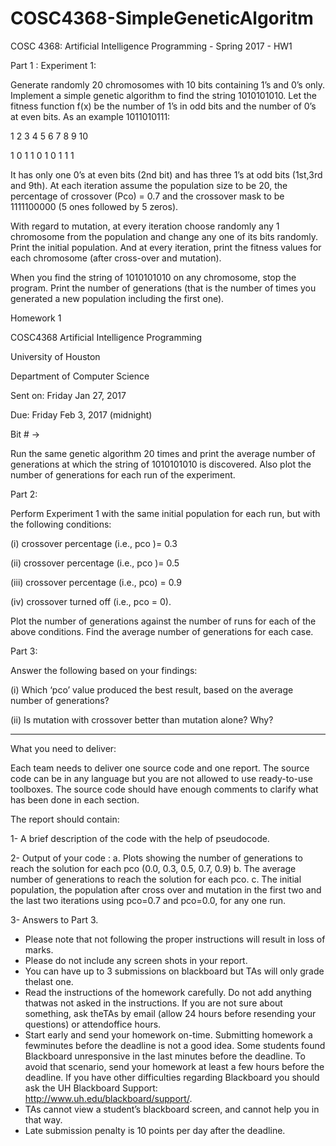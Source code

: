 # COSC4368-SimpleGeneticAlgoritm
COSC 4368: Artificial Intelligence Programming - Spring 2017 - HW1

Part 1 : Experiment 1:

Generate randomly 20 chromosomes with 10 bits containing 1’s and 0’s only. Implement a simple genetic algorithm to find the string 1010101010. Let the fitness function f(x) be the number of 1’s in odd bits and the number of 0’s at even bits. As
an example 1011010111:

1 2 3 4 5 6 7 8 9 10

1 0 1 1 0 1 0 1 1 1

It has only one 0’s at even bits (2nd bit) and has three 1’s at odd bits (1st,3rd and 9th).
At each iteration assume the population size to be 20, the percentage of crossover
(Pco) = 0.7 and the crossover mask to be 1111100000 (5 ones followed by 5 zeros).

With regard to mutation, at every iteration choose randomly any 1 chromosome from
the population and change any one of its bits randomly.
Print the initial population. And at every iteration, print the fitness values for each
chromosome (after cross-over and mutation).

When you find the string of 1010101010 on any chromosome, stop the program.
Print the number of generations (that is the number of times you generated a new
population including the first one).

Homework 1

COSC4368 Artificial Intelligence Programming

University of Houston

Department of Computer Science

Sent on: Friday Jan 27, 2017

Due: Friday Feb 3, 2017 (midnight)

Bit # ->

Run the same genetic algorithm 20 times and print the average number of
generations at which the string of 1010101010 is discovered. Also plot the number
of generations for each run of the experiment.

Part 2:

Perform Experiment 1 with the same initial population for each run, but with the
following conditions:

(i) crossover percentage (i.e., pco )= 0.3

(ii) crossover percentage (i.e., pco )= 0.5

(iii) crossover percentage (i.e., pco) = 0.9

(iv) crossover turned off (i.e., pco = 0).

Plot the number of generations against the number of runs for each of the above
conditions. Find the average number of generations for each case.

Part 3:

Answer the following based on your findings:

(i) Which ‘pco’ value produced the best result, based on the average number
of generations?

(ii) Is mutation with crossover better than mutation alone? Why?

*************************************************************

What you need to deliver:

Each team needs to deliver one source code and one report. The source code can be in any language but you are not allowed to use ready-to-use toolboxes. The source code should have enough comments to clarify what has been done in each section.

The report should contain:

1- A brief description of the code with the help of pseudocode.

2- Output of your code :
 a. Plots showing the number of generations to reach the solution for each pco (0.0, 0.3, 0.5, 0.7, 0.9)
 b. The average number of generations to reach the solution for each pco.
 c. The initial population, the population after cross over and mutation in the first two and the last two iterations using pco=0.7 and pco=0.0, for any one run.

3- Answers to Part 3.

 - Please note that not following the proper instructions will result in loss of marks.
 - Please do not include any screen shots in your report.
 - You can have up to 3 submissions on blackboard but TAs will only grade thelast one.
 - Read the instructions of the homework carefully. Do not add anything thatwas not asked in the instructions. If you are not sure about something, ask theTAs by email (allow 24 hours before resending your questions) or attendoffice hours.
 - Start early and send your homework on-time. Submitting homework a fewminutes before the deadline is not a good idea. Some students found Blackboard unresponsive in the last minutes before the deadline. To avoid that scenario, send your homework at least a few hours before the deadline. If you have other difficulties regarding Blackboard you should ask the UH Blackboard Support: http://www.uh.edu/blackboard/support/. 
 - TAs cannot view a student’s blackboard screen, and cannot help you in that way.
- Late submission penalty is 10 points per day after the deadline. 
